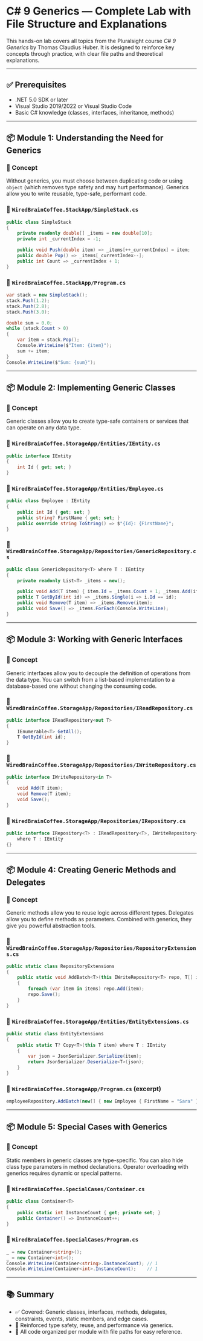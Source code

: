 
# C# 9 Generics — Complete Lab with File Structure and Explanations

This hands-on lab covers all topics from the Pluralsight course *C# 9 Generics* by Thomas Claudius Huber. It is designed to reinforce key concepts through practice, with clear file paths and theoretical explanations.

---

## ✅ Prerequisites

- .NET 5.0 SDK or later
- Visual Studio 2019/2022 or Visual Studio Code
- Basic C# knowledge (classes, interfaces, inheritance, methods)

---

## 📦 Module 1: Understanding the Need for Generics

### 🔹 Concept

Without generics, you must choose between duplicating code or using `object` (which removes type safety and may hurt performance). Generics allow you to write reusable, type-safe, performant code.

### 📁 `WiredBrainCoffee.StackApp/SimpleStack.cs`

```csharp
public class SimpleStack
{
    private readonly double[] _items = new double[10];
    private int _currentIndex = -1;

    public void Push(double item) => _items[++_currentIndex] = item;
    public double Pop() => _items[_currentIndex--];
    public int Count => _currentIndex + 1;
}
```

### 📁 `WiredBrainCoffee.StackApp/Program.cs`

```csharp
var stack = new SimpleStack();
stack.Push(1.2);
stack.Push(2.8);
stack.Push(3.0);

double sum = 0.0;
while (stack.Count > 0)
{
    var item = stack.Pop();
    Console.WriteLine($"Item: {item}");
    sum += item;
}
Console.WriteLine($"Sum: {sum}");
```

---

## 📦 Module 2: Implementing Generic Classes

### 🔹 Concept

Generic classes allow you to create type-safe containers or services that can operate on any data type.

### 📁 `WiredBrainCoffee.StorageApp/Entities/IEntity.cs`

```csharp
public interface IEntity
{
    int Id { get; set; }
}
```

### 📁 `WiredBrainCoffee.StorageApp/Entities/Employee.cs`

```csharp
public class Employee : IEntity
{
    public int Id { get; set; }
    public string? FirstName { get; set; }
    public override string ToString() => $"{Id}: {FirstName}";
}
```

### 📁 `WiredBrainCoffee.StorageApp/Repositories/GenericRepository.cs`

```csharp
public class GenericRepository<T> where T : IEntity
{
    private readonly List<T> _items = new();

    public void Add(T item) { item.Id = _items.Count + 1; _items.Add(item); }
    public T GetById(int id) => _items.Single(i => i.Id == id);
    public void Remove(T item) => _items.Remove(item);
    public void Save() => _items.ForEach(Console.WriteLine);
}
```

---

## 📦 Module 3: Working with Generic Interfaces

### 🔹 Concept

Generic interfaces allow you to decouple the definition of operations from the data type. You can switch from a list-based implementation to a database-based one without changing the consuming code.

### 📁 `WiredBrainCoffee.StorageApp/Repositories/IReadRepository.cs`

```csharp
public interface IReadRepository<out T>
{
    IEnumerable<T> GetAll();
    T GetById(int id);
}
```

### 📁 `WiredBrainCoffee.StorageApp/Repositories/IWriteRepository.cs`

```csharp
public interface IWriteRepository<in T>
{
    void Add(T item);
    void Remove(T item);
    void Save();
}
```

### 📁 `WiredBrainCoffee.StorageApp/Repositories/IRepository.cs`

```csharp
public interface IRepository<T> : IReadRepository<T>, IWriteRepository<T>
    where T : IEntity
{}
```

---

## 📦 Module 4: Creating Generic Methods and Delegates

### 🔹 Concept

Generic methods allow you to reuse logic across different types. Delegates allow you to define methods as parameters. Combined with generics, they give you powerful abstraction tools.

### 📁 `WiredBrainCoffee.StorageApp/Repositories/RepositoryExtensions.cs`

```csharp
public static class RepositoryExtensions
{
    public static void AddBatch<T>(this IWriteRepository<T> repo, T[] items)
    {
        foreach (var item in items) repo.Add(item);
        repo.Save();
    }
}
```

### 📁 `WiredBrainCoffee.StorageApp/Entities/EntityExtensions.cs`

```csharp
public static class EntityExtensions
{
    public static T? Copy<T>(this T item) where T : IEntity
    {
        var json = JsonSerializer.Serialize(item);
        return JsonSerializer.Deserialize<T>(json);
    }
}
```

### 📁 `WiredBrainCoffee.StorageApp/Program.cs` (excerpt)

```csharp
employeeRepository.AddBatch(new[] { new Employee { FirstName = "Sara" } });
```

---

## 📦 Module 5: Special Cases with Generics

### 🔹 Concept

Static members in generic classes are type-specific. You can also hide class type parameters in method declarations. Operator overloading with generics requires dynamic or special patterns.

### 📁 `WiredBrainCoffee.SpecialCases/Container.cs`

```csharp
public class Container<T>
{
    public static int InstanceCount { get; private set; }
    public Container() => InstanceCount++;
}
```

### 📁 `WiredBrainCoffee.SpecialCases/Program.cs`

```csharp
_ = new Container<string>();
_ = new Container<int>();
Console.WriteLine(Container<string>.InstanceCount); // 1
Console.WriteLine(Container<int>.InstanceCount);    // 1
```

---

## 📚 Summary

- ✅ Covered: Generic classes, interfaces, methods, delegates, constraints, events, static members, and edge cases.
- 🧠 Reinforced type safety, reuse, and performance via generics.
- 📂 All code organized per module with file paths for easy reference.
